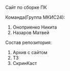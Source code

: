 Сайт по сборке ПК

Команда(Группа МКИС24):
1. Оноприенко Никита
2. Назаров Матвей

Состав репозитория:
1) Архив с сайтом
2) ТЗ
3) СкринКаст
